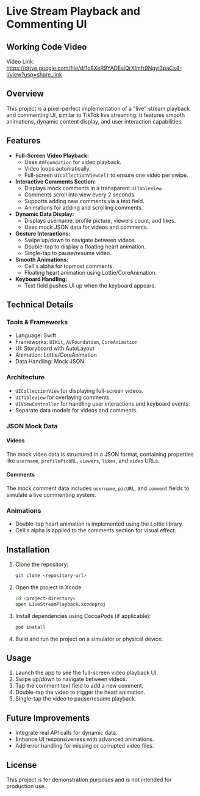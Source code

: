 # Live Stream Playback and Commenting UI

## Working Code Video
Video Link: https://drive.google.com/file/d/1o8XeR9YADEsiQrXlmfr9Ngyi3paCs4-i/view?usp=share_link

## Overview
This project is a pixel-perfect implementation of a "live" stream playback and commenting UI, similar to TikTok live streaming. It features smooth animations, dynamic content display, and user interaction capabilities.

## Features
- **Full-Screen Video Playback:**
  - Uses `AVFoundation` for video playback.
  - Video loops automatically.
  - Full-screen `UICollectionViewCell` to ensure one video per swipe.
- **Interactive Comments Section:**
  - Displays mock comments in a transparent `UITableView`.
  - Comments scroll into view every 2 seconds.
  - Supports adding new comments via a text field.
  - Animations for adding and scrolling comments.
- **Dynamic Data Display:**
  - Displays username, profile picture, viewers count, and likes.
  - Uses mock JSON data for videos and comments.
- **Gesture Interactions:**
  - Swipe up/down to navigate between videos.
  - Double-tap to display a floating heart animation.
  - Single-tap to pause/resume video.
- **Smooth Animations:**
  - Cell's alpha for topmost comments.
  - Floating heart animation using Lottie/CoreAnimation.
- **Keyboard Handling:**
  - Text field pushes UI up when the keyboard appears.

## Technical Details
### Tools & Frameworks
- Language: Swift
- Frameworks: `UIKit`, `AVFoundation`, `CoreAnimation`
- UI: Storyboard with AutoLayout
- Animation: Lottie/CoreAnimation
- Data Handling: Mock JSON

### Architecture
- `UICollectionView` for displaying full-screen videos.
- `UITableView` for overlaying comments.
- `UIViewController` for handling user interactions and keyboard events.
- Separate data models for videos and comments.

### JSON Mock Data
#### Videos
The mock video data is structured in a JSON format, containing properties like `username`, `profilePicURL`, `viewers`, `likes`, and `video` URLs.
#### Comments
The mock comment data includes `username`, `picURL`, and `comment` fields to simulate a live commenting system.

### Animations
- Double-tap heart animation is implemented using the Lottie library.
- Cell's alpha is applied to the comments section for visual effect.

## Installation
1. Clone the repository:
   ```bash
   git clone <repository-url>
   ```
2. Open the project in Xcode:
   ```bash
   cd <project-directory>
   open LiveStreamPlayback.xcodeproj
   ```
3. Install dependencies using CocoaPods (if applicable):
   ```bash
   pod install
   ```
4. Build and run the project on a simulator or physical device.

## Usage
1. Launch the app to see the full-screen video playback UI.
2. Swipe up/down to navigate between videos.
3. Tap the comment text field to add a new comment.
4. Double-tap the video to trigger the heart animation.
5. Single-tap the video to pause/resume playback.

## Future Improvements
- Integrate real API calls for dynamic data.
- Enhance UI responsiveness with advanced animations.
- Add error handling for missing or corrupted video files.

## License
This project is for demonstration purposes and is not intended for production use.


